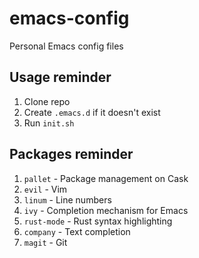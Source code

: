 # emacs-config
Personal Emacs config files

## Usage reminder
1. Clone repo
2. Create `.emacs.d` if it doesn't exist
3. Run `init.sh`

## Packages reminder
1. `pallet` - Package management on Cask
2. `evil` - Vim
3. `linum` - Line numbers
4. `ivy` - Completion mechanism for Emacs
5. `rust-mode` - Rust syntax highlighting
6. `company` - Text completion
7. `magit` - Git
